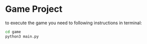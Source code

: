 # Game Project


to execute the game you need to following instructions in terminal:

``` sh
cd game
python3 main.py
```
